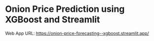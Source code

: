 # Onion Price Prediction using XGBoost and Streamlit

Web App URL: https://onion-price-forecasting--xgboost.streamlit.app/
